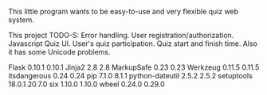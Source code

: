 This little program wants to be easy-to-use and very flexible quiz web system.

This project TODO-S:
Error handling.
User registration/authorization.
Javascript Quiz UI.
User's quiz participation.
Quiz start and finish time.
Also it has some Unicode problems.

Flask	0.10.1	0.10.1
Jinja2	2.8	2.8
MarkupSafe	0.23	0.23
Werkzeug	0.11.5	0.11.5
itsdangerous	0.24	0.24
pip	7.1.0	8.1.1
python-dateutil	2.5.2	2.5.2
setuptools	18.0.1	20.7.0
six	1.10.0	1.10.0
wheel	0.24.0	0.29.0